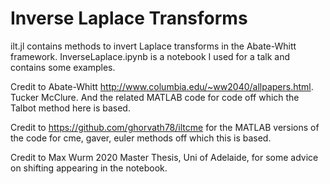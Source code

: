 # Inverse Laplace Transforms 
ilt.jl contains methods to invert Laplace transforms in the Abate-Whitt framework. 
InverseLaplace.ipynb is a notebook I used for a talk and contains some examples.

Credit to Abate-Whitt http://www.columbia.edu/~ww2040/allpapers.html. Tucker McClure. And the related MATLAB code for code off which the Talbot method here is based.

Credit to https://github.com/ghorvath78/iltcme for the MATLAB versions of the code for cme, gaver, euler methods off which this is based.

Credit to Max Wurm 2020 Master Thesis, Uni of Adelaide, for some advice on shifting appearing in the notebook.  


